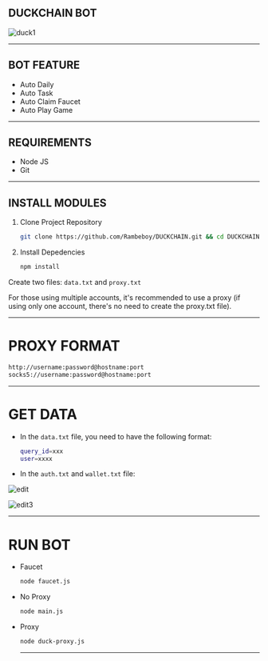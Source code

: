 ## DUCKCHAIN BOT

![duck1](https://github.com/user-attachments/assets/778b18b7-0d8b-4448-8943-7bff90ac679c)

---

## BOT FEATURE

- Auto Daily
- Auto Task
- Auto Claim Faucet
- Auto Play Game

---

## REQUIREMENTS

- Node JS
- Git

---

## INSTALL MODULES

1. Clone Project Repository
   ```bash
   git clone https://github.com/Rambeboy/DUCKCHAIN.git && cd DUCKCHAIN
   ```

2. Install Depedencies
   ```bash
   npm install
   ```

Create two files: `data.txt` and `proxy.txt`

For those using multiple accounts, it's recommended to use a proxy (if using only one account, there's no need to create the proxy.txt file).

---

# PROXY FORMAT

```bash
http://username:password@hostname:port
socks5://username:password@hostname:port
```

---

# GET DATA

- In the `data.txt` file, you need to have the following format:
  ```bash
  query_id=xxx
  user=xxxx
  ```

- In the `auth.txt` and `wallet.txt` file:

![edit](https://github.com/user-attachments/assets/c8efd7f8-0df1-4bcd-8603-9e60a2dc76cf)

![edit3](https://github.com/user-attachments/assets/82fefaad-1af2-4cef-a633-d38d39462988)

---

# RUN BOT

- Faucet
  ```bash
  node faucet.js
  ```

- No Proxy
  ```bash
  node main.js
  ```

- Proxy
  ```bash
  node duck-proxy.js
  ```

  ---

